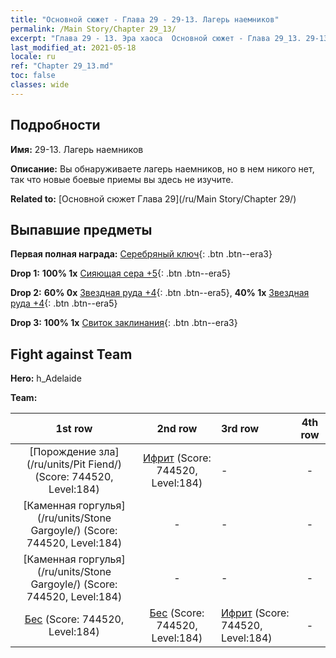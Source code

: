 ```yaml
---
title: "Основной сюжет - Глава 29 - 29-13. Лагерь наемников"
permalink: /Main Story/Chapter 29_13/
excerpt: "Глава 29 - 13. Эра хаоса  Основной сюжет - Глава 29_13. 29-13. Лагерь наемников"
last_modified_at: 2021-05-18
locale: ru
ref: "Chapter 29_13.md"
toc: false
classes: wide
---
```


## Подробности

 **Имя:** 29-13. Лагерь наемников

 **Описание:** Вы обнаруживаете лагерь наемников, но в нем никого нет, так что новые боевые приемы вы здесь не изучите.

 **Related to:** [Основной сюжет Глава 29](/ru/Main Story/Chapter 29/)

## Выпавшие предметы

 **Первая полная награда:** [Серебряный ключ](/ItemsRU/con_693/){: .btn .btn--era3}

 **Drop 1:** **100% 1x** [Сияющая сера +5](/ItemsRU/mat_99/){: .btn .btn--era5}

 **Drop 2:** **60% 0x** [Звездная руда +4](/ItemsRU/mat_89/){: .btn .btn--era5}, **40% 1x** [Звездная руда +4](/ItemsRU/mat_89/){: .btn .btn--era5}

 **Drop 3:** **100% 1x** [Свиток заклинания](/ItemsRU/con_694/){: .btn .btn--era3}


## Fight against Team
 **Hero:** h_Adelaide

 **Team:**


  | 1st row | 2nd row | 3rd row | 4th row |
  |:----:|:----:|:----|:----:|
  | [Порождение зла](/ru/units/Pit Fiend/) (Score: 744520, Level:184)  | [Ифрит](/ru/units/Efreeti/) (Score: 744520, Level:184)  | - | - |
  | [Каменная горгулья](/ru/units/Stone Gargoyle/) (Score: 744520, Level:184)  | - | - | - |
  | [Каменная горгулья](/ru/units/Stone Gargoyle/) (Score: 744520, Level:184)  | - | - | - |
  | [Бес](/ru/units/Imp/) (Score: 744520, Level:184)  | [Бес](/ru/units/Imp/) (Score: 744520, Level:184)  | [Ифрит](/ru/units/Efreeti/) (Score: 744520, Level:184)  | - |


